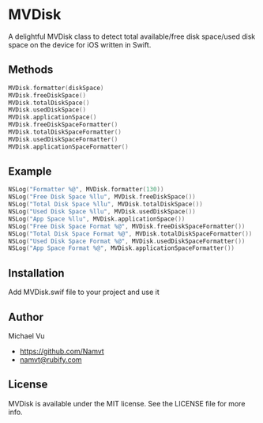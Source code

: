 MVDisk
======

A delightful MVDisk class to detect total available/free disk space/used disk space on the device for iOS written in Swift.

## Methods

```objective-c
MVDisk.formatter(diskSpace)
MVDisk.freeDiskSpace()
MVDisk.totalDiskSpace()
MVDisk.usedDiskSpace()
MVDisk.applicationSpace()
MVDisk.freeDiskSpaceFormatter()
MVDisk.totalDiskSpaceFormatter()
MVDisk.usedDiskSpaceFormatter()
MVDisk.applicationSpaceFormatter()
```

## Example

```objective-c
NSLog("Formatter %@", MVDisk.formatter(130))
NSLog("Free Disk Space %llu", MVDisk.freeDiskSpace())
NSLog("Total Disk Space %llu", MVDisk.totalDiskSpace())
NSLog("Used Disk Space %llu", MVDisk.usedDiskSpace())
NSLog("App Space %llu", MVDisk.applicationSpace())
NSLog("Free Disk Space Format %@", MVDisk.freeDiskSpaceFormatter())
NSLog("Total Disk Space Format %@", MVDisk.totalDiskSpaceFormatter())
NSLog("Used Disk Space Format %@", MVDisk.usedDiskSpaceFormatter())
NSLog("App Space Format %@", MVDisk.applicationSpaceFormatter())
```

## Installation

Add MVDisk.swif file to your project and use it

## Author

Michael Vu

- https://github.com/Namvt
- namvt@rubify.com

## License

MVDisk is available under the MIT license. See the LICENSE file for more info.
